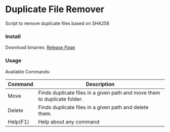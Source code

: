 # Duplicate File Remover
Script to remove duplicate files based on SHA256

### Install
Download binaries:
[Release Page](https://github.com/nducmd/remove_duplicate_files/releases)

### Usage
Available Commands:

| Command | Description | 
|---|---|
| Move | Finds duplicate files in a given path and move them to duplicate folder.  |
| Delete |  Finds duplicate files in a given path and delete them. | 
| Help(F1) |  Help about any command |
